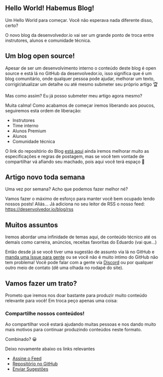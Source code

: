 ## Hello World! Habemus Blog!

Um Hello World para começar. Você não esperava nada diferente disso, certo?

O novo blog da desenvolvedor.io vai ser um grande ponto de troca entre instrutores, alunos e comunidade técnica.

## Um blog open source!

Apesar de ser um desenvolvimento interno o conteúdo deste blog é open source e está lá no GitHub da desenvolvedor.io, isso significa que é um blog comunitário, onde qualquer pessoa pode ajudar, melhorar um texto, corrigir/atualizar um detalhe ou até mesmo submeter seu próprio artigo 🏆

Mas como assim? Eu já posso submeter meu artigo agora mesmo?

Muita calma! Como acabamos de começar iremos liberando aos poucos, seguiremos esta ordem de liberação:

- Instrutores
- Time interno
- Alunos Premium
- Alunos
- Comunidade técnica

O link do repositório do Blog [está aqui](https://github.com/desenvolvedor-io/blog) ainda iremos melhorar muito as especificações e regras de postagem, mas se você tem vontade de compartilhar vá afiando seu machado, pois aqui você terá espaço 🚀

## Artigo novo toda semana

Uma vez por semana? Acho que podemos fazer melhor né? 

Vamos fazer o máximo de esforço para manter você bem ocupado lendo nossos posts!
Aliás... Já adiciona no seu leitor de RSS o nosso feed: https://desenvolvedor.io/blog/rss

## Muitos assuntos

Iremos abordar uma infinidade de temas aqui, de conteúdo técnico até os demais como carreira, anúncios, receitas favoritas do Eduardo (vai que...)

Então desde já se você tiver uma sugestão de assunto via lá no GitHub e [manda uma Issue para gente](https://github.com/desenvolvedor-io/blog/issues) ou se você não é muito intimo do GitHub não tem problema! Você pode falar com a gente via [Discord](https://desenvolvedor.io/discord) ou por qualquer outro meio de contato (dê uma olhada no rodapé do site).

## Vamos fazer um trato?

Prometo que iremos nos doar bastante para produzir muito conteúdo relevante para você! Em troca peço apenas uma coisa:

### Compartilhe nossos conteúdos! 

Ao compartilhar você estará ajudando muitas pessoas e nos dando muito mais motivos para continuar produzindo conteúdos neste formato.

Combinado? 😀

Deixo novamente abaixo os links relevantes

- [Assine o Feed](https://desenvolvedor.io/blog/rss)
- [Repositório no GitHub](https://github.com/desenvolvedor-io/blog)
- [Enviar Sugestões](https://github.com/desenvolvedor-io/blog/issues) 
